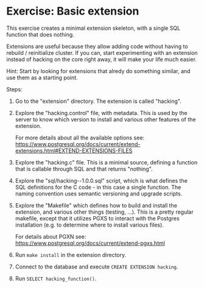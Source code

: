 Exercise: Basic extension
=========================

This exercise creates a minimal extension skeleton, with a single SQL
function that does nothing.

Extensions are useful because they allow adding code without having to
rebuild / reinitialize cluster. If you can, start experimenting with
an extension instead of hacking on the core right away, it will make
your life much easier.

Hint: Start by looking for extensions that alredy do something similar,
and use them as a starting point.

Steps:

1. Go to the "extension" directory. The extension is called "hacking".

2. Explore the "hacking.control" file, with metadata. This is used by
   the server to know which version to install and various other
   features of the extension.

   For more details about all the available options see:
   https://www.postgresql.org/docs/current/extend-extensions.html#EXTEND-EXTENSIONS-FILES
   
3. Explore the "hacking.c" file. This is a minimal source, defining a
   function that is callable through SQL and that returns "nothing".

4. Explore the "sql/hacking--1.0.0.sql" script, which is what defines
   the SQL definitions for the C code - in this case a single function.
   The naming convention uses semantic versioning and upgrade scripts.

5. Explore the "Makefile" which defines how to build and install the
   extension, and various other things (testing, ...). This is a pretty
   regular makefile, except that it utilizes PGXS to interact with
   the Postgres installation (e.g. to determine where to install
   various files).
   
   For details about PGXN see:
   https://www.postgresql.org/docs/current/extend-pgxs.html

6. Run `make install` in the extension directory.

7. Connect to the database and execute `CREATE EXTENSION hacking`.

8. Run `SELECT hacking_function()`.

